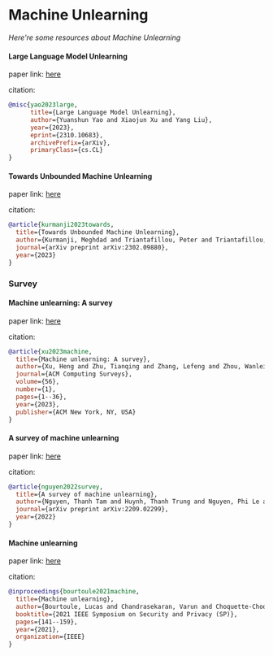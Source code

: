 # Machine Unlearning
*Here're some resources about Machine Unlearning*


#### Large Language Model Unlearning

paper link: [here](https://arxiv.org/pdf/2310.10683.pdf)

citation:
```bibtex
@misc{yao2023large,
      title={Large Language Model Unlearning}, 
      author={Yuanshun Yao and Xiaojun Xu and Yang Liu},
      year={2023},
      eprint={2310.10683},
      archivePrefix={arXiv},
      primaryClass={cs.CL}
}
```


#### Towards Unbounded Machine Unlearning

paper link: [here](https://arxiv.org/pdf/2302.09880)

citation: 
```bibtex
@article{kurmanji2023towards,
  title={Towards Unbounded Machine Unlearning},
  author={Kurmanji, Meghdad and Triantafillou, Peter and Triantafillou, Eleni},
  journal={arXiv preprint arXiv:2302.09880},
  year={2023}
}
```


### Survey


#### Machine unlearning: A survey

paper link: [here](https://arxiv.org/pdf/2306.03558)

citation: 
```bibtex
@article{xu2023machine,
  title={Machine unlearning: A survey},
  author={Xu, Heng and Zhu, Tianqing and Zhang, Lefeng and Zhou, Wanlei and Yu, Philip S},
  journal={ACM Computing Surveys},
  volume={56},
  number={1},
  pages={1--36},
  year={2023},
  publisher={ACM New York, NY, USA}
}
```
    



#### A survey of machine unlearning

paper link: [here](https://arxiv.org/pdf/2209.02299)

citation: 
```bibtex
@article{nguyen2022survey,
  title={A survey of machine unlearning},
  author={Nguyen, Thanh Tam and Huynh, Thanh Trung and Nguyen, Phi Le and Liew, Alan Wee-Chung and Yin, Hongzhi and Nguyen, Quoc Viet Hung},
  journal={arXiv preprint arXiv:2209.02299},
  year={2022}
}
```
    

#### Machine unlearning

paper link: [here](https://arxiv.org/pdf/1912.03817)

citation: 
```bibtex
@inproceedings{bourtoule2021machine,
  title={Machine unlearning},
  author={Bourtoule, Lucas and Chandrasekaran, Varun and Choquette-Choo, Christopher A and Jia, Hengrui and Travers, Adelin and Zhang, Baiwu and Lie, David and Papernot, Nicolas},
  booktitle={2021 IEEE Symposium on Security and Privacy (SP)},
  pages={141--159},
  year={2021},
  organization={IEEE}
}
```
    
    